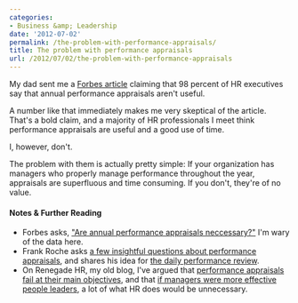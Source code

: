 ```yaml
---
categories:
- Business &amp; Leadership
date: '2012-07-02'
permalink: /the-problem-with-performance-appraisals/
title: The problem with performance appraisals
url: /2012/07/02/the-problem-with-performance-appraisals
---
```


My dad sent me a <a href="http://management.fortune.cnn.com/2012/06/27/are-annual-performance-reviews-necessary/">Forbes article</a> claiming that 98 percent of HR executives say that annual performance appraisals aren't useful.

A number like that immediately makes me very skeptical of the article. That's a bold claim, and a majority of HR professionals I meet think performance appraisals are useful and a good use of time.

I, however, don't.

The problem with them is actually pretty simple: If your organization has managers who properly manage performance throughout the year, appraisals are superfluous and time consuming. If you don't, they're of no value.

<h4>Notes & Further Reading</h4>

<ul>
<li>Forbes asks, <a href="http://management.fortune.cnn.com/2012/06/27/are-annual-performance-reviews-necessary/">"Are annual performance appraisals neccessary?"</a> I'm wary of the data here.</li>
<li>Frank Roche asks <a href="http://www.knowhr.com/blog/2012/01/31/10-questions-about-your-performance-reviews/">a few insightful questions about performance appraisals</a>, and shares his idea for <a href="http://www.knowhr.com/blog/2009/04/13/did-you-do-your-daily-performance-review-yet/">the daily performance review</a>.</li>
<li>On Renegade HR, my old blog, I've argued that <a href="http://renegadehr.net/eliminate-annual-performance-review-appraisal/">performance appraisals fail at their main objectives</a>, and that <a href="http://renegadehr.net/if-managers-did-their-jobs/">if managers were more effective people leaders</a>, a lot of what HR does would be unnecessary.</li>
</ul>